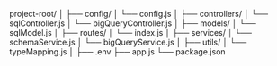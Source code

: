 project-root/
│
├── config/
│   └── config.js
│
├── controllers/
│   └── sqlController.js
│   └── bigQueryController.js
│
├── models/
│   └── sqlModel.js
│
├── routes/
│   └── index.js
│
├── services/
│   └── schemaService.js
│   └── bigQueryService.js
│
├── utils/
│   └── typeMapping.js
│
├── .env
├── app.js
└── package.json
